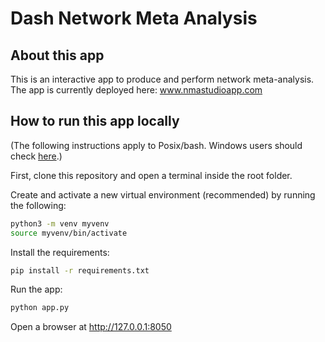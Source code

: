 # Dash Network Meta Analysis

## About this app

This is an interactive app to produce and perform network meta-analysis. 
The app is currently deployed here: www.nmastudioapp.com

## How to run this app locally

(The following instructions apply to Posix/bash. Windows users should check
[here](https://docs.python.org/3/library/venv.html).)

First, clone this repository and open a terminal inside the root folder.

Create and activate a new virtual environment (recommended) by running
the following:

```bash
python3 -m venv myvenv
source myvenv/bin/activate
```

Install the requirements:

```bash
pip install -r requirements.txt
```
Run the app:

```bash
python app.py
```
Open a browser at http://127.0.0.1:8050


<!-- ![demo.gif](assets/logo_universite_paris.jpg) -->

